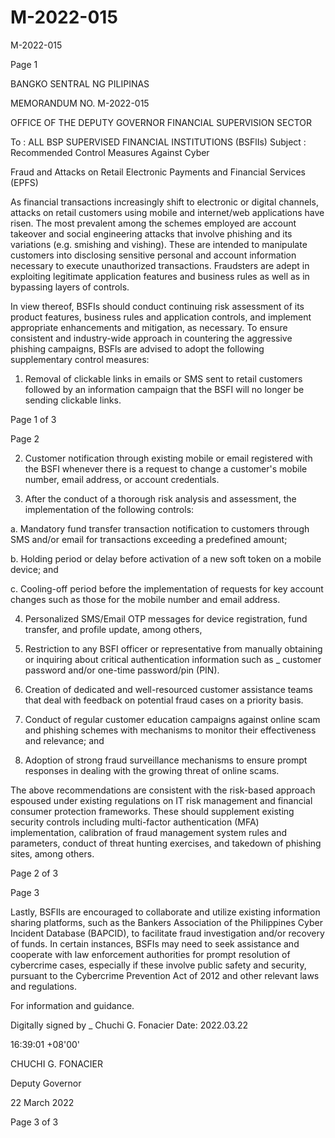 # M-2022-015

M-2022-015

Page 1

BANGKO SENTRAL NG PILIPINAS

MEMORANDUM NO. M-2022-015

OFFICE OF THE DEPUTY GOVERNOR FINANCIAL SUPERVISION SECTOR

To : ALL BSP SUPERVISED FINANCIAL INSTITUTIONS (BSFlIs) Subject : Recommended Control Measures Against Cyber

Fraud and Attacks on Retail Electronic Payments and Financial Services (EPFS)

As financial transactions increasingly shift to electronic or digital channels, attacks on retail customers using mobile and internet/web applications have risen. The most prevalent among the schemes employed are account takeover and social engineering attacks that involve phishing and its variations (e.g. smishing and vishing). These are intended to manipulate customers into disclosing sensitive personal and account information necessary to execute unauthorized transactions. Fraudsters are adept in exploiting legitimate application features and business rules as well as in bypassing layers of controls.

In view thereof, BSFIs should conduct continuing risk assessment of its product features, business rules and application controls, and implement appropriate enhancements and mitigation, as necessary. To ensure consistent and industry-wide approach in countering the aggressive phishing campaigns, BSFls are advised to adopt the following supplementary control measures:

1. Removal of clickable links in emails or SMS sent to retail customers followed by an information campaign that the BSFI will no longer be sending clickable links.

Page 1 of 3

Page 2

2. Customer notification through existing mobile or email registered with the BSFI whenever there is a request to change a customer's mobile number, email address, or account credentials.

3. After the conduct of a thorough risk analysis and assessment, the implementation of the following controls:

a. Mandatory fund transfer transaction notification to customers through SMS and/or email for transactions exceeding a predefined amount;

b. Holding period or delay before activation of a new soft token on a mobile device; and

c. Cooling-off period before the implementation of requests for key account changes such as those for the mobile number and email address.

4. Personalized SMS/Email OTP messages for device registration, fund transfer, and profile update, among others,

5. Restriction to any BSFI officer or representative from manually obtaining or inquiring about critical authentication information such as _ customer password and/or one-time password/pin (PIN).

6. Creation of dedicated and well-resourced customer assistance teams that deal with feedback on potential fraud cases on a priority basis.

7. Conduct of regular customer education campaigns against online scam and phishing schemes with mechanisms to monitor their effectiveness and relevance; and

8. Adoption of strong fraud surveillance mechanisms to ensure prompt responses in dealing with the growing threat of online scams.

The above recommendations are consistent with the risk-based approach espoused under existing regulations on IT risk management and financial consumer protection frameworks. These should supplement existing security controls including multi-factor authentication (MFA) implementation, calibration of fraud management system rules and parameters, conduct of threat hunting exercises, and takedown of phishing sites, among others.

Page 2 of 3

Page 3

Lastly, BSFIls are encouraged to collaborate and utilize existing information sharing platforms, such as the Bankers Association of the Philippines Cyber Incident Database (BAPCID), to facilitate fraud investigation and/or recovery of funds. In certain instances, BSFIs may need to seek assistance and cooperate with law enforcement authorities for prompt resolution of cybercrime cases, especially if these involve public safety and security, pursuant to the Cybercrime Prevention Act of 2012 and other relevant laws and regulations.

For information and guidance.

Digitally signed by _ Chuchi G. Fonacier Date: 2022.03.22

16:39:01 +08'00'

CHUCHI G. FONACIER

Deputy Governor

22 March 2022

Page 3 of 3